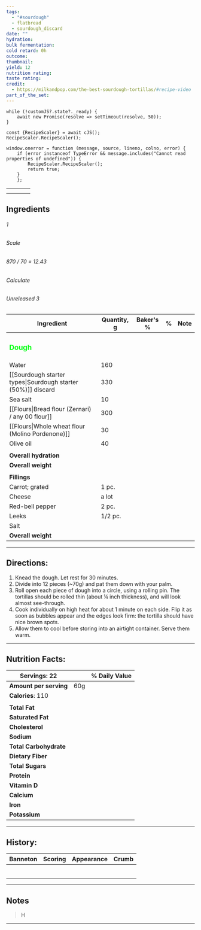 ```yaml
---
tags:
  - "#sourdough"
  - flatbread
  - sourdough_discard
date: ""
hydration: 
bulk fermentation: 
cold retard: 0h
outcome: 
thumbnail: 
yield: 12
nutrition rating: 
taste rating: 
credit:
  - https://milkandpop.com/the-best-sourdough-tortillas/#recipe-video
part_of_the_set:
---
```

```dataviewjs
while (!customJS?.state?._ready) { 
	await new Promise(resolve => setTimeout(resolve, 50)); 
} 

const {RecipeScaler} = await cJS();
RecipeScaler.RecipeScaler();

window.onerror = function (message, source, lineno, colno, error) {
	if (error instanceof TypeError && message.includes("Cannot read properties of undefined")) {
		RecipeScaler.RecipeScaler();
		return true;
	}
    };
```

|                                                                                                                                                                                                                                                                                                                                                                                                                                                                                                                                                                                                                                                                                                 |     |     |     |
| ----------------------------------------------------------------------------------------------------------------------------------------------------------------------------------------------------------------------------------------------------------------------------------------------------------------------------------------------------------------------------------------------------------------------------------------------------------------------------------------------------------------------------------------------------------------------------------------------------------------------------------------------------------------------------------------------- | --- | --- | --- |
|                                                                                                                                                                                                                                                                                                                                                                                                                                                                                                                                                                                                                                                                                                 |     |     |     |
|                                                                                                                                                                                                                                                                                                                                                                                                                                                                                                                                                                                                                                                                                                 |     |     |     |




## Ingredients

###### 1
###### Scale
###### 870 / 70 = 12.43
###### Calculate
###### Unreleased 3

| Ingredient                                                   | Quantity, g | Baker's % | %   | Note |
| ------------------------------------------------------------ | ----------- | --------- | --- | ---- |
| <h3 style="color:#00ff13;">Dough</h3>                        |             |           |     |      |
| Water                                                        | 160         |           |     |      |
| [[Sourdough starter types\|Sourdough starter (50%)]] discard | 330         |           |     |      |
| Sea salt                                                     | 10          |           |     |      |
| [[Flours\|Bread flour (Zernari) / any 00 flour]]             | 300         |           |     |      |
| [[Flours\|Whole wheat flour (Molino Pordenone)]]             | 30          |           |     |      |
| Olive oil                                                    | 40          |           |     |      |
|                                                              |             |           |     |      |
| **Overall hydration**                                        |             |           |     |      |
| **Overall weight**                                           |             |           |     |      |
|                                                              |             |           |     |      |
| **Fillings**                                                 |             |           |     |      |
| Carrot; grated                                               | 1 pc.       |           |     |      |
| Cheese                                                       | a lot       |           |     |      |
| Red-bell pepper                                              | 2 pc.       |           |     |      |
| Leeks                                                        | 1/2 pc.     |           |     |      |
| Salt                                                         |             |           |     |      |
| **Overall weight**                                           |             |           |     |      |





---
## Directions:


1. Knead the dough. Let rest for 30 minutes.
2. Divide into 12 pieces (~70g) and pat them down with your palm.
3. Roll open each piece of dough into a circle, using a rolling pin. The tortillas should be rolled thin (about ¼ inch thickness), and will look almost see-through.
4. Cook individually on high heat for about 1 minute on each side. Flip it as soon as bubbles appear and the edges look firm: the tortilla should have nice brown spots.
5. Allow them to cool before storing into an airtight container. Serve them warm.




---
## Nutrition Facts:

| **Servings:** 22       |       | % Daily Value |
| ---------------------- | ----- | ------------- |
| **Amount per serving** | 60g   |               |
| **Calories**: 110      |       |               |
|                        |       |               |
| **Total Fat**          |       |               |
| **Saturated Fat**      |       |               |
| **Cholesterol**        |       |               |
| **Sodium**             |       |               |
| **Total Carbohydrate** |       |               |
| **Dietary Fiber**      |       |               |
| **Total Sugars**       |       |               |
| **Protein**            |       |               |
| **Vitamin D**          |       |               |
| **Calcium**            |       |               |
| **Iron**               |       |               |
| **Potassium**          |       |               |

---
## History:

| Banneton                                                                                                                                                                                                                                                                                                                                                                                                                                                                                                       | Scoring                                                                                                                                                                                                                              | Appearance                                                                                                                                                                                                                           | Crumb                                                                                                                                                                                                                                |
| -------------------------------------------------------------------------------------------------------------------------------------------------------------------------------------------------------------------------------------------------------------------------------------------------------------------------------------------------------------------------------------------------------------------------------------------------------------------------------------------------------------- | ------------------------------------------------------------------------------------------------------------------------------------------------------------------------------------------------------------------------------------ | ------------------------------------------------------------------------------------------------------------------------------------------------------------------------------------------------------------------------------------ | ------------------------------------------------------------------------------------------------------------------------------------------------------------------------------------------------------------------------------------ |
|                                                                                                                                                                                                                                                                                                                                                                                                                                                                                                                |                                                                                                                                                                                                                                      |                                                                                                                                                                                                                                      |                                                                                                                                                                                                                                      |
|                                                                                                                                                                                                                                                                                                                                                                                                                                                                                                                |                                                                                                                                                                                                                                      |                                                                                                                                                                                                                                      |                                                                                                                                                                                                                                      |
|                                                                                                                                                                                                                                                                                                                                                                                                                                                                                                                |                                                                                                                                                                                                                                      |                                                                                                                                                                                                                                      |                                                                                                                                                                                                                                      |
|                                                                                                                                                                                                                                                                                                                                                                                                                                                                                                                |                                                                                                                                                                                                                                      |                                                                                                                                                                                                                                      |                                                                                                                                                                                                                                      |
|                                                                                                                                                                                                                                                                                                                                                                                                                                                                                                                |                                                                                                                                                                                                                                      |                                                                                                                                                                                                                                      |                                                                                                                                                                                                                                      |
|                                                                                                                                                                                                                                                                                                                                                                                                                                                                                                                |                                                                                                                                                                                                                                      |                                                                                                                                                                                                                                      |                                                                                                                                                                                                                                      |

---
## Notes

> H

---



